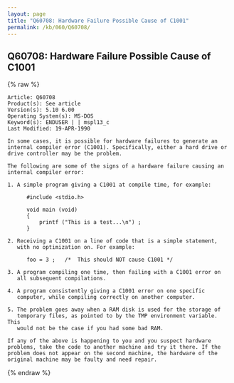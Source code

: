 ```yaml
---
layout: page
title: "Q60708: Hardware Failure Possible Cause of C1001"
permalink: /kb/060/Q60708/
---
```


## Q60708: Hardware Failure Possible Cause of C1001

{% raw %}

	Article: Q60708
	Product(s): See article
	Version(s): 5.10 6.00
	Operating System(s): MS-DOS
	Keyword(s): ENDUSER | | mspl13_c
	Last Modified: 19-APR-1990
	
	In some cases, it is possible for hardware failures to generate an
	internal compiler error (C1001). Specifically, either a hard drive or
	drive controller may be the problem.
	
	The following are some of the signs of a hardware failure causing an
	internal compiler error:
	
	1. A simple program giving a C1001 at compile time, for example:
	
	      #include <stdio.h>
	
	      void main (void)
	      {
	          printf ("This is a test...\n") ;
	      }
	
	2. Receiving a C1001 on a line of code that is a simple statement,
	   with no optimization on. For example:
	
	      foo = 3 ;   /*  This should NOT cause C1001 */
	
	3. A program compiling one time, then failing with a C1001 error on
	   all subsequent compilations.
	
	4. A program consistently giving a C1001 error on one specific
	   computer, while compiling correctly on another computer.
	
	5. The problem goes away when a RAM disk is used for the storage of
	   temporary files, as pointed to by the TMP environment variable. This
	   would not be the case if you had some bad RAM.
	
	If any of the above is happening to you and you suspect hardware
	problems, take the code to another machine and try it there. If the
	problem does not appear on the second machine, the hardware of the
	original machine may be faulty and need repair.

{% endraw %}
